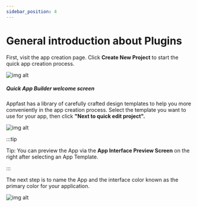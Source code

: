 ```yaml
---
sidebar_position: 4
---
```


# General introduction about Plugins

First, visit the app creation page. Click **Create New Project** to start the quick app creation process.

![img alt](/img/create-app/wizard/200508-trinh-tao-app-nhanh-01.jpeg)

##### Quick App Builder welcome screen ####

Appfast has a library of carefully crafted design templates to help you more conveniently in the app creation process. Select the template you want to use for your app, then click **"Next to quick edit project".**

![img alt](/img/create-app/wizard/200508-trinh-tao-app-nhanh-02.jpeg)

:::tip

Tip: You can preview the App via the **App Interface Preview Screen** on the right after selecting an App Template.

:::

The next step is to name the App and the interface color known as the primary color for your application.

![img alt](/img/create-app/wizard/200508-trinh-tao-app-nhanh-05.jpeg)